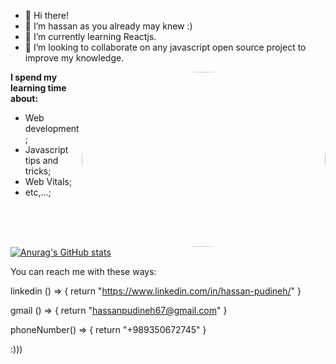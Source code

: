 - 👋 Hi there!
- 👀 I’m hassan as you already may knew :)
- 🌱 I’m currently learning Reactjs.
- 💞️ I’m looking to collaborate on any javascript open source project to improve my knowledge.

<img style="border-radius: 50%;" align="right" src="https://user-images.githubusercontent.com/53173881/131391821-04c87aa0-87ec-412e-a063-6f7b1363aec4.gif" width="390" height="280">



**I spend my learning time about:**

* Web development;
* Javascript tips and tricks;
* Web Vitals;
* etc,...;

[![Anurag's GitHub stats](https://github-readme-stats.vercel.app/api?username=hassanpdn&show_icons=true&theme=radical)](https://github.com/anuraghazra/github-readme-stats)

You can reach me with these ways:

linkedin () => {
    return "https://www.linkedin.com/in/hassan-pudineh/"
}

gmail () => {
    return "hassanpudineh67@gmail.com"
}

phoneNumber() => {
    return "+989350672745"
}

:)))



